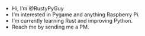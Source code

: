 -  Hi, I’m @RustyPyGuy
-  I’m interested in Pygame and anything Raspberry Pi.
-  I’m currently learning Rust and improving Python.
-  Reach me by sending me a PM.

<!---
RustyPyGuy/RustyPyGuy is a ✨ special ✨ repository because its `README.md` (this file) appears on your GitHub profile.
You can click the Preview link to take a look at your changes.
--->
